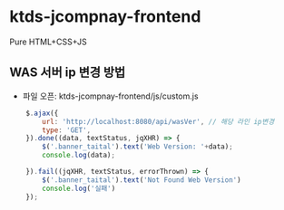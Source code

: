 # ktds-jcompnay-frontend

Pure HTML+CSS+JS

## WAS 서버 ip 변경 방법
 * 파일 오픈: ktds-jcompnay-frontend/js/custom.js
```javascript 
	$.ajax({
        url: 'http://localhost:8080/api/wasVer', // 해당 라인 ip변경
        type: 'GET',
    }).done((data, textStatus, jqXHR) => {
        $('.banner_taital').text('Web Version: '+data);
		console.log(data);

    }).fail((jqXHR, textStatus, errorThrown) => {
		$('.banner_taital').text('Not Found Web Version')
        console.log('실패')
    });
```
